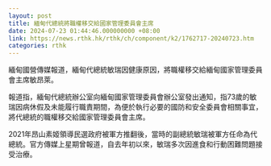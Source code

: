 ```yaml
---
layout: post
title: 緬甸代總統將職權移交給國家管理委員會主席
date: 2024-07-23 01:44:46.000000000 +08:00
link: https://news.rthk.hk/rthk/ch/component/k2/1762717-20240723.htm
categories: rthk
---
```


緬甸國營傳媒報道，緬甸代總統敏瑞因健康原因，將職權移交給緬甸國家管理委員會主席敏昂萊。

報道指，緬甸代總統辦公室向緬甸國家管理委員會辦公室發出通知，指73歲的敏瑞因病休假及未能履行職責期間，為便於執行必要的國防和安全委員會相關事宜，將代總統的職權移交給國家管理委員會主席。

2021年昂山素姬領導民選政府被軍方推翻後，當時的副總統敏瑞被軍方任命為代總統。官方傳媒上星期曾報道，自去年初以來，敏瑞多次因進食和行動困難問題接受治療。

